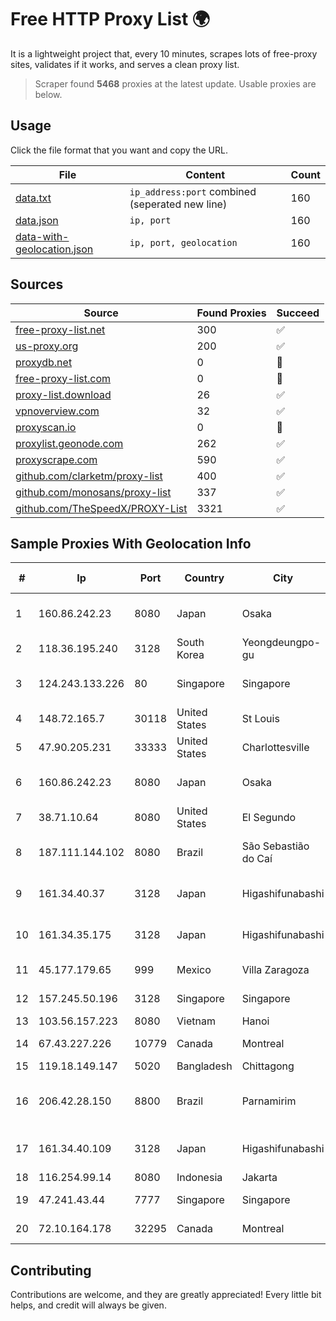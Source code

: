 
# Free HTTP Proxy List 🌍

It is a lightweight project that, every 10 minutes, scrapes lots of free-proxy sites, validates if it works, and serves a clean proxy list.


> Scraper found **5468** proxies at the latest update. Usable proxies are below.

## Usage

Click the file format that you want and copy the URL.


|File|Content|Count|
|----|-------|-----|
|[data.txt](https://raw.githubusercontent.com/themiralay/Proxy-List-World/master/data.txt)|`ip_address:port` combined (seperated new line)|160|
|[data.json](https://raw.githubusercontent.com/themiralay/Proxy-List-World/master/data.json)|`ip, port`|160|
|[data-with-geolocation.json](https://raw.githubusercontent.com/themiralay/Proxy-List-World/master/data-with-geolocation.json)|`ip, port, geolocation`|160|

## Sources

|Source|Found Proxies|Succeed|
|------|-------------|-------|
|[free-proxy-list.net](https://free-proxy-list.net)|300|✅|
|[us-proxy.org](https://www.us-proxy.org)|200|✅|
|[proxydb.net](http://proxydb.net)|0|🚫|
|[free-proxy-list.com](https://free-proxy-list.com/?page=&port=&type%5B%5D=http&type%5B%5D=https&up_time=0&search=Search)|0|🚫|
|[proxy-list.download](https://www.proxy-list.download/HTTP)|26|✅|
|[vpnoverview.com](https://vpnoverview.com/privacy/anonymous-browsing/free-proxy-servers)|32|✅|
|[proxyscan.io](https://www.proxyscan.io)|0|🚫|
|[proxylist.geonode.com](https://proxylist.geonode.com/api/proxy-list?limit=300&page=1&sort_by=lastChecked&sort_type=desc&protocols=http,https)|262|✅|
|[proxyscrape.com](https://api.proxyscrape.com/v2/?request=displayproxies&protocol=http&timeout=10000&country=all&ssl=all&anonymity=all)|590|✅|
|[github.com/clarketm/proxy-list](https://raw.githubusercontent.com/clarketm/proxy-list/master/proxy-list-raw.txt)|400|✅|
|[github.com/monosans/proxy-list](https://raw.githubusercontent.com/monosans/proxy-list/main/proxies/http.txt)|337|✅|
|[github.com/TheSpeedX/PROXY-List](https://raw.githubusercontent.com/TheSpeedX/PROXY-List/master/http.txt)|3321|✅|


## Sample Proxies With Geolocation Info

|#|Ip|Port|Country|City|Internet Service Provider|
|-|--|----|-------|----|-------------------------|
|1|160.86.242.23|8080|Japan|Osaka|Sony Network Communications Inc|
|2|118.36.195.240|3128|South Korea|Yeongdeungpo-gu|Korea Telecom|
|3|124.243.133.226|80|Singapore|Singapore|Huawei International Pte. Ltd.|
|4|148.72.165.7|30118|United States|St Louis|GoDaddy.com|
|5|47.90.205.231|33333|United States|Charlottesville|Alibaba.com LLC|
|6|160.86.242.23|8080|Japan|Osaka|Sony Network Communications Inc|
|7|38.71.10.64|8080|United States|El Segundo|ContentKeeper Technologies|
|8|187.111.144.102|8080|Brazil|São Sebastião do Caí|Caezar Provedor de Internet EIRELI|
|9|161.34.40.37|3128|Japan|Higashifunabashi|NTT PC Communications, Inc.|
|10|161.34.35.175|3128|Japan|Higashifunabashi|NTT PC Communications, Inc.|
|11|45.177.179.65|999|Mexico|Villa Zaragoza|Wantelco SAS de CV|
|12|157.245.50.196|3128|Singapore|Singapore|DigitalOcean, LLC|
|13|103.56.157.223|8080|Vietnam|Hanoi|VCCORP|
|14|67.43.227.226|10779|Canada|Montreal|GloboTech Communications|
|15|119.18.149.147|5020|Bangladesh|Chittagong|BBTS Network|
|16|206.42.28.150|8800|Brazil|Parnamirim|Brisanet Prestacao De Servicos De Internet Ltda|
|17|161.34.40.109|3128|Japan|Higashifunabashi|NTT PC Communications, Inc.|
|18|116.254.99.14|8080|Indonesia|Jakarta|SpaceX Starlink|
|19|47.241.43.44|7777|Singapore|Singapore|Alibaba Cloud LLC|
|20|72.10.164.178|32295|Canada|Montreal|GloboTech Communications|



## Contributing

Contributions are welcome, and they are greatly appreciated! Every
little bit helps, and credit will always be given.

